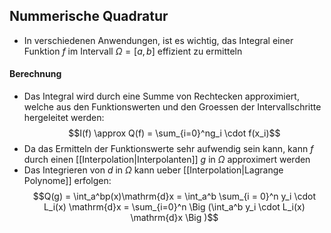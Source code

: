 ## Nummerische Quadratur
- In verschiedenen Anwendungen, ist es wichtig, das Integral einer Funktion $f$ im Intervall $\Omega = [a, b]$ effizient zu ermitteln
#### Berechnung
- Das Integral wird durch eine Summe von Rechtecken approximiert, welche aus den Funktionswerten und den Groessen der Intervallschritte hergeleitet werden:
$$I(f) \approx Q(f) = \sum_{i=0}^ng_i \cdot f(x_i)$$
- Da das Ermitteln der Funktionswerte sehr aufwendig sein kann, kann $f$ durch einen [[Interpolation|Interpolanten]] $g$ in $\Omega$ approximert werden
- Das Integrieren von $d$ in $\Omega$ kann ueber [[Interpolation|Lagrange Polynome]] erfolgen:
$$Q(g) = \int_a^bp(x)\mathrm{d}x = \int_a^b \sum_{i = 0}^n y_i \cdot L_i(x) \mathrm{d}x = \sum_{i=0}^n \Big (\int_a^b y_i \cdot L_i(x) \mathrm{d}x \Big )$$